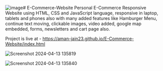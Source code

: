 ![image](https://github.com/aman-jain23/E-Commerce-Website/assets/130204022/93c2d80d-b7bb-479c-a859-618e9649df9c)# E-Commerce-Website
Personal E-Commerce Responsive Website using HTML, CSS and JavaScript language, responsive in laptop, tablets and phones also with many added features like Hamburger Menu, continue text moving, clickable images, video added, google map embedded, forms, newsletters and cart page also. 

Project is live at - https://aman-jain23.github.io/E-Commerce-Website/index.html

![Screenshot 2024-04-13 135819](https://github.com/aman-jain23/E-Commerce-Website/assets/130204022/a6bc2056-e06c-4ebd-ae33-5d6ba1ec25b5)

![Screenshot 2024-04-13 135840](https://github.com/aman-jain23/E-Commerce-Website/assets/130204022/c75251e9-ce32-4bb9-837e-3e8f0bf42696)

